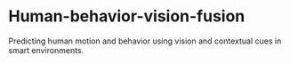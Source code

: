 # Human-behavior-vision-fusion
Predicting human motion and behavior using vision and contextual cues in smart environments.
